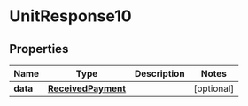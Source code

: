 # UnitResponse10

## Properties
Name | Type | Description | Notes
------------ | ------------- | ------------- | -------------
**data** | [**ReceivedPayment**](ReceivedPayment.md) |  |  [optional]
